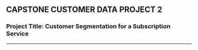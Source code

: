 ## CAPSTONE CUSTOMER DATA PROJECT 2
### Project Title: Customer Segmentation for a Subscription Service
---
